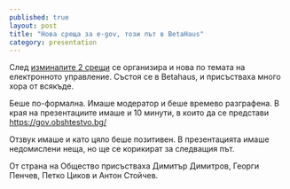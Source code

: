 ```yaml
---
published: true
layout: post
title: "Нова среща за e-gov, този път в BetaHaus"
category: presentation
---
```


След [изминалите 2 срещи](https://status.obshtestvo.bg/meetings/2014/08/29/egov-biri-meetings.html) се организира и нова по темата на електронното управление. Състоя се в Betahaus, и присъстваха много хора от всякъде.

Беше по-формална. Имаше модератор и беше времево разграфена. В края на презентациите имаше и 10 минути, в които да се представи https://gov.obshtestvo.bg/

Отзвук имаше и като цяло беше позитивен. В презентацията имаше недомислени неща, но ще се корикират за следващия път.

От страна на Общество присъстваха Димитър Димитров, Георги Пенчев, Петко Циков и Антон Стойчев.